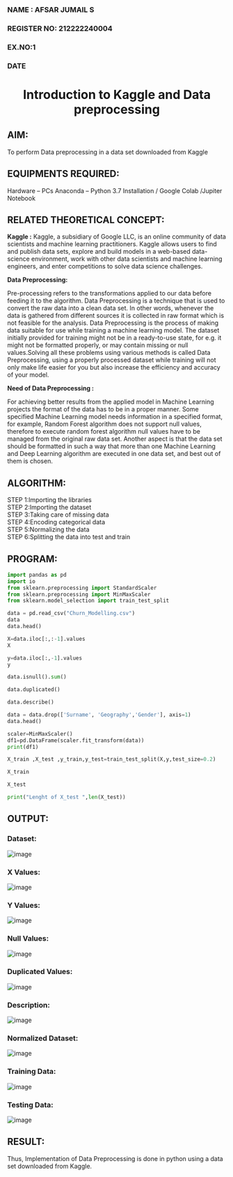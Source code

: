 <H3>NAME       : AFSAR JUMAIL S</H3>
<H3>REGISTER NO: 212222240004</H3>
<H3>EX.NO:1</H3>
<H3>DATE</H3>
<H1 ALIGN =CENTER> Introduction to Kaggle and Data preprocessing</H1>

## AIM:

To perform Data preprocessing in a data set downloaded from Kaggle

## EQUIPMENTS REQUIRED:
Hardware – PCs
Anaconda – Python 3.7 Installation / Google Colab /Jupiter Notebook

## RELATED THEORETICAL CONCEPT:

**Kaggle :**
Kaggle, a subsidiary of Google LLC, is an online community of data scientists and machine learning practitioners. Kaggle allows users to find and publish data sets, explore and build models in a web-based data-science environment, work with other data scientists and machine learning engineers, and enter competitions to solve data science challenges.

**Data Preprocessing:**

Pre-processing refers to the transformations applied to our data before feeding it to the algorithm. Data Preprocessing is a technique that is used to convert the raw data into a clean data set. In other words, whenever the data is gathered from different sources it is collected in raw format which is not feasible for the analysis.
Data Preprocessing is the process of making data suitable for use while training a machine learning model. The dataset initially provided for training might not be in a ready-to-use state, for e.g. it might not be formatted properly, or may contain missing or null values.Solving all these problems using various methods is called Data Preprocessing, using a properly processed dataset while training will not only make life easier for you but also increase the efficiency and accuracy of your model.

**Need of Data Preprocessing :**

For achieving better results from the applied model in Machine Learning projects the format of the data has to be in a proper manner. Some specified Machine Learning model needs information in a specified format, for example, Random Forest algorithm does not support null values, therefore to execute random forest algorithm null values have to be managed from the original raw data set.
Another aspect is that the data set should be formatted in such a way that more than one Machine Learning and Deep Learning algorithm are executed in one data set, and best out of them is chosen.


## ALGORITHM:
STEP 1:Importing the libraries<BR>
STEP 2:Importing the dataset<BR>
STEP 3:Taking care of missing data<BR>
STEP 4:Encoding categorical data<BR>
STEP 5:Normalizing the data<BR>
STEP 6:Splitting the data into test and train<BR>

##  PROGRAM:
```py
import pandas as pd
import io
from sklearn.preprocessing import StandardScaler
from sklearn.preprocessing import MinMaxScaler
from sklearn.model_selection import train_test_split

data = pd.read_csv("Churn_Modelling.csv")
data
data.head()

X=data.iloc[:,:-1].values
X

y=data.iloc[:,-1].values
y

data.isnull().sum()

data.duplicated()

data.describe()

data = data.drop(['Surname', 'Geography','Gender'], axis=1)
data.head()

scaler=MinMaxScaler()
df1=pd.DataFrame(scaler.fit_transform(data))
print(df1)

X_train ,X_test ,y_train,y_test=train_test_split(X,y,test_size=0.2)

X_train

X_test

print("Lenght of X_test ",len(X_test))


```
## OUTPUT:
### Dataset:
![image](https://github.com/user-attachments/assets/cf64da8e-2212-4fec-8fc1-c534870ede38)
### X Values:
![image](https://github.com/user-attachments/assets/dfed917d-1c86-4adc-a569-afb5b5aaf6b8)
### Y Values:
![image](https://github.com/user-attachments/assets/574d57e6-c08b-4163-8e46-2593f17790d8)
### Null Values:
![image](https://github.com/user-attachments/assets/34969999-611c-499a-b7e9-93463c8c00ba)
### Duplicated Values:
![image](https://github.com/user-attachments/assets/064e9f31-c10e-48fa-a3c0-4b96501dcd82)
### Description:
![image](https://github.com/user-attachments/assets/787522e4-397a-44c3-9267-f1d3ee43f0f5)
### Normalized Dataset:
![image](https://github.com/user-attachments/assets/538f8671-ce09-4103-a8c7-4ab6536fba44)
### Training Data:
![image](https://github.com/user-attachments/assets/712e9ce1-ec8b-4e3f-bc7c-b0909c17fd63)
### Testing Data:
![image](https://github.com/user-attachments/assets/7e0016ce-e25a-4989-95c9-54738ba29ea3)


## RESULT:
Thus, Implementation of Data Preprocessing is done in python  using a data set downloaded from Kaggle.


